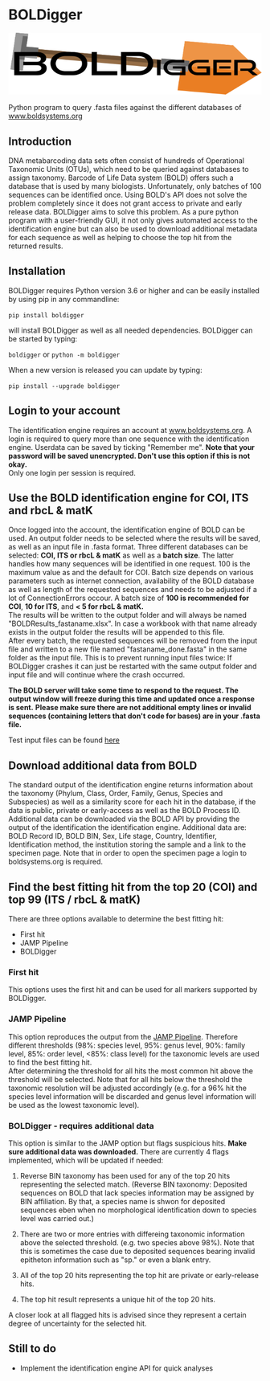 # BOLDigger
![](boldigger/data/logo.png)

Python program to query .fasta files against the different databases of www.boldsystems.org

## Introduction
DNA metabarcoding data sets often consist of hundreds of Operational Taxonomic Units (OTUs), which need to be queried against databases to assign taxonomy. Barcode of Life Data system (BOLD) offers such a database that is used by many biologists. Unfortunately, only batches of 100 sequences can be identified once. Using BOLD's API does not solve the problem completely since it does not grant access to private and early release data. BOLDigger aims to solve this problem. As a pure python program with a user-friendly GUI, it not only gives automated access to the identification engine but can also be used to download additional metadata for each sequence as well as helping to choose the top hit from the returned results.

## Installation

BOLDigger requires Python version 3.6 or higher and can be easily installed by using pip in any commandline:  

`pip install boldigger`  

will install BOLDigger as well as all needed dependencies.
BOLDigger can be started by typing:  

`boldigger` or `python -m boldigger`

When a new version is released you can update by typing:

`pip install --upgrade boldigger`

## Login to your account

The identification engine requires an account at www.boldsystems.org. A login is required to query more than one sequence with the identification engine. Userdata can be saved by ticking "Remember me". **Note that your password will be saved unencrypted. Don't use this option if this is not okay.**  
Only one login per session is required.

## Use the BOLD identification engine for COI, ITS and rbcL & matK

Once logged into the account, the identification engine of BOLD can be used. An output folder needs to be selected where the results will be saved, as well as an input file in .fasta format. Three different databases can be selected: **COI, ITS or rbcL & matK** as well as a **batch size**. The latter handles how many sequences will be identified in one request. 100 is the maximum value as and the default for COI. Batch size depends on various parameters such as internet connection, availability of the BOLD database as well as  length of the requested sequences and needs to be adjusted if a lot of ConnectionErrors occour. A batch size of **100 is recommended for COI**, **10 for ITS**, and **< 5 for rbcL & matK.**  
The results will be written to the output folder and will always be named "BOLDResults_fastaname.xlsx". In case a workbook with that name already exists in the output folder the results will be appended to this file.   
After every batch, the requested sequences will be removed from the input file and written to a new file named "fastaname_done.fasta" in the same folder as the input file. This is to prevent running input files twice: If BOLDigger crashes it can just be restarted with the same output folder and input file and will continue  where the crash occurred.

**The BOLD server will take some time to respond to the request. The output window will freeze during this time and updated once a response is sent.**
**Please make sure there are not additional empty lines or invalid sequences (containing letters that don't code for bases) are in your .fasta file.**

Test input files can be found [here](https://github.com/DominikBuchner/BOLDigger/tree/master/tests)

## Download additional data from BOLD

The standard output of the identification engine returns information about the taxonomy (Phylum, Class, Order, Family, Genus, Species and Subspecies) as well as a similarity score for each hit in the database, if the data is public, private or early-access as well as the BOLD Process ID.  
Additional data can be downloaded via the BOLD API by providing the output of the identification the identification engine. Additional data are: BOLD Record ID, BOLD BIN, Sex, Life stage, Country, Identifier, Identification method, the institution storing the sample and a link to the specimen page. Note that in order to open the specimen page a login to boldsystems.org is required.

## Find the best fitting hit from the top 20 (COI) and top 99 (ITS / rbcL & matK)

There are three options available to determine the best fitting hit:  
* First hit
* JAMP Pipeline
* BOLDigger

### First hit

This options uses the first hit and can be used for all markers supported by BOLDigger.

### JAMP Pipeline

This option reproduces the output from the [JAMP Pipeline](https://github.com/VascoElbrecht/JAMP). Therefore different thresholds (98%: species level, 95%: genus level, 90%: family level, 85%: order level, <85%: class level) for the taxonomic levels are used to find the best fitting hit.  
After determining the threshold for all hits the most common hit above the threshold will be selected. Note that for all hits below the threshold the taxonomic resolution will be adjusted accordingly (e.g. for a 96% hit the species level information will be discarded and genus level information will be used as the lowest taxonomic level).

### BOLDigger - requires additional data

This option is similar to the JAMP option but flags suspicious hits. **Make sure additional data was downloaded.**
There are currently 4 flags implemented, which will be updated if needed:

1. Reverse BIN taxonomy has been used for any of the top 20 hits representing the selected match. (Reverse BIN taxonomy: Deposited sequences on BOLD that lack species information may be assigned by BIN affiliation. By that, a species name is shwon for deposited sequences eben when no morphological identification down to species level was carried out.)

2. There are two or more entries with differeing taxonomic information above the selected threshold. (e.g. two species above 98%). Note that this is sometimes the case due to deposited sequences bearing invalid epitheton information such as "sp." or even a blank entry.

3. All of the top 20 hits representing the top hit are private or early-release hits.

4. The top hit result represents a unique hit of the top 20 hits.

A closer look at all flagged hits is advised since they represent a certain degree of uncertainty for the selected hit.

## Still to do

* Implement the identification engine API for quick analyses
